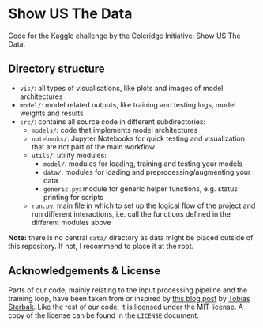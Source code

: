 # Show US The Data

Code for the Kaggle challenge by the Coleridge Initiative: Show US The Data.

## Directory structure

* `vis/`: all types of visualisations, like plots and images of model architectures
* `model/`: model related outputs, like training and testing logs, model weights and results
* `src/`: contains all source code in different subdirectories:
  * `models/`: code that implements model architectures
  * `notebooks/`: Jupyter Notebooks for quick testing and visualization that are not part of the main workflow
  * `utils/`: utility modules:
    - `model/`: modules for loading, training and testing your models
    - `data/`: modules for loading and preprocessing/augmenting your data
    - `generic.py`: module for generic helper functions, e.g. status printing for scripts
  * `run.py`: main file in which to set up the logical flow of the project and run different interactions, i.e. call the functions defined in the different modules above
  
**Note:** there is no central `data/` directory as data might be placed outside of this repository. If not, I recommend to place it at the root. 

## Acknowledgements & License

Parts of our code, mainly relating to the input processing pipeline and the training loop, have been taken from or inspired by [this blog post](https://www.depends-on-the-definition.com/named-entity-recognition-with-bert/) by [Tobias Sterbak](https://www.depends-on-the-definition.com/about/). Like the rest of our code, it is licensed under the MIT license. A copy of the license can be found in the `LICENSE` document. 